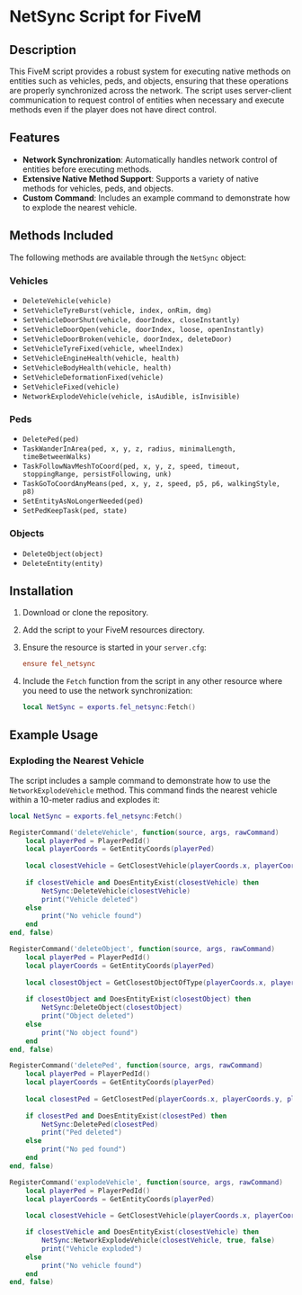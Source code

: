 # NetSync Script for FiveM

## Description

This FiveM script provides a robust system for executing native methods on entities such as vehicles, peds, and objects, ensuring that these operations are properly synchronized across the network. The script uses server-client communication to request control of entities when necessary and execute methods even if the player does not have direct control.

## Features

- **Network Synchronization**: Automatically handles network control of entities before executing methods.
- **Extensive Native Method Support**: Supports a variety of native methods for vehicles, peds, and objects.
- **Custom Command**: Includes an example command to demonstrate how to explode the nearest vehicle.

## Methods Included

The following methods are available through the `NetSync` object:

### Vehicles
- `DeleteVehicle(vehicle)`
- `SetVehicleTyreBurst(vehicle, index, onRim, dmg)`
- `SetVehicleDoorShut(vehicle, doorIndex, closeInstantly)`
- `SetVehicleDoorOpen(vehicle, doorIndex, loose, openInstantly)`
- `SetVehicleDoorBroken(vehicle, doorIndex, deleteDoor)`
- `SetVehicleTyreFixed(vehicle, wheelIndex)`
- `SetVehicleEngineHealth(vehicle, health)`
- `SetVehicleBodyHealth(vehicle, health)`
- `SetVehicleDeformationFixed(vehicle)`
- `SetVehicleFixed(vehicle)`
- `NetworkExplodeVehicle(vehicle, isAudible, isInvisible)`

### Peds
- `DeletePed(ped)`
- `TaskWanderInArea(ped, x, y, z, radius, minimalLength, timeBetweenWalks)`
- `TaskFollowNavMeshToCoord(ped, x, y, z, speed, timeout, stoppingRange, persistFollowing, unk)`
- `TaskGoToCoordAnyMeans(ped, x, y, z, speed, p5, p6, walkingStyle, p8)`
- `SetEntityAsNoLongerNeeded(ped)`
- `SetPedKeepTask(ped, state)`

### Objects
- `DeleteObject(object)`
- `DeleteEntity(entity)`

## Installation

1. Download or clone the repository.
2. Add the script to your FiveM resources directory.
3. Ensure the resource is started in your `server.cfg`:

    ```ini
    ensure fel_netsync
    ```

4. Include the `Fetch` function from the script in any other resource where you need to use the network synchronization:

    ```lua
    local NetSync = exports.fel_netsync:Fetch()
    ```

## Example Usage

### Exploding the Nearest Vehicle

The script includes a sample command to demonstrate how to use the `NetworkExplodeVehicle` method. This command finds the nearest vehicle within a 10-meter radius and explodes it:

```lua
local NetSync = exports.fel_netsync:Fetch()

RegisterCommand('deleteVehicle', function(source, args, rawCommand)
    local playerPed = PlayerPedId()
    local playerCoords = GetEntityCoords(playerPed)
    
    local closestVehicle = GetClosestVehicle(playerCoords.x, playerCoords.y, playerCoords.z, 10.0, 0, 71)
    
    if closestVehicle and DoesEntityExist(closestVehicle) then
        NetSync:DeleteVehicle(closestVehicle)
        print("Vehicle deleted")
    else
        print("No vehicle found")
    end
end, false)

RegisterCommand('deleteObject', function(source, args, rawCommand)
    local playerPed = PlayerPedId()
    local playerCoords = GetEntityCoords(playerPed)
    
    local closestObject = GetClosestObjectOfType(playerCoords.x, playerCoords.y, playerCoords.z, 10.0, GetHashKey(args[1]), false, false, false)
    
    if closestObject and DoesEntityExist(closestObject) then
        NetSync:DeleteObject(closestObject)
        print("Object deleted")
    else
        print("No object found")
    end
end, false)

RegisterCommand('deletePed', function(source, args, rawCommand)
    local playerPed = PlayerPedId()
    local playerCoords = GetEntityCoords(playerPed)
    
    local closestPed = GetClosestPed(playerCoords.x, playerCoords.y, playerCoords.z, 10.0, 1, 0, 0, 0, 26)
    
    if closestPed and DoesEntityExist(closestPed) then
        NetSync:DeletePed(closestPed)
        print("Ped deleted")
    else
        print("No ped found")
    end
end, false)

RegisterCommand('explodeVehicle', function(source, args, rawCommand)
    local playerPed = PlayerPedId() 
    local playerCoords = GetEntityCoords(playerPed)
    
    local closestVehicle = GetClosestVehicle(playerCoords.x, playerCoords.y, playerCoords.z, 10.0, 0, 71)

    if closestVehicle and DoesEntityExist(closestVehicle) then
        NetSync:NetworkExplodeVehicle(closestVehicle, true, false)
        print("Vehicle exploded")
    else
        print("No vehicle found")
    end
end, false)
